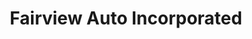 ---
title: "Fairview Auto Incorporated"
url: /neenah/fairview-auto-incorporated/
shop: car repair
---
